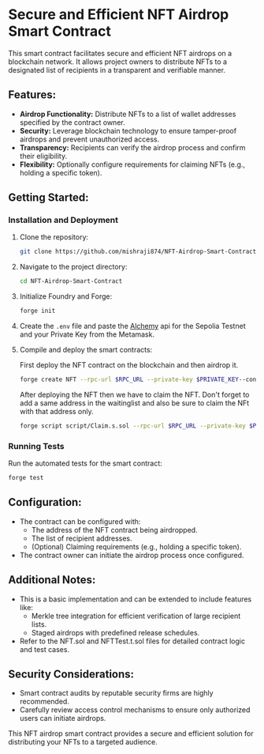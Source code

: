 # Secure and Efficient NFT Airdrop Smart Contract
This smart contract facilitates secure and efficient NFT airdrops on a blockchain network. It allows project owners to distribute NFTs to a designated list of recipients in a transparent and verifiable manner.

## Features:

- **Airdrop Functionality:** Distribute NFTs to a list of wallet addresses specified by the contract owner.
- **Security:** Leverage blockchain technology to ensure tamper-proof airdrops and prevent unauthorized access.
- **Transparency:** Recipients can verify the airdrop process and confirm their eligibility.
- **Flexibility:** Optionally configure requirements for claiming NFTs (e.g., holding a specific token).

## Getting Started:

### Installation and Deployment

1. Clone the repository:
   ```bash
   git clone https://github.com/mishraji874/NFT-Airdrop-Smart-Contract.git
2. Navigate to the project directory:
    ```bash
    cd NFT-Airdrop-Smart-Contract
3. Initialize Foundry and Forge:
    ```bash
    forge init
4. Create the ```.env``` file and paste the [Alchemy](https://www.alchemy.com/) api for the Sepolia Testnet and your Private Key from the Metamask.

5. Compile and deploy the smart contracts:

    First deploy the NFT contract on the blockchain and then airdrop it.
    ```bash
    forge create NFT --rpc-url $RPC_URL --private-key $PRIVATE_KEY--constructor-args "{INITIAL_OWNER_ADDRESS}" "[0xAddr1, 0xAddr2, 0xAddr3]" "IPFS_NFT_LINK"
    ```
    After deploying the NFT then we have to claim the NFT.
    Don't forget to add a same address in the waitinglist and also be sure to claim the NFt with that address only.
    ```bash
    forge script script/Claim.s.sol --rpc-url $RPC_URL --private-key $PRIVATE_KEY --broadcast
    ```
### Running Tests

Run the automated tests for the smart contract:

```bash
forge test
```

## Configuration:

- The contract can be configured with:
    - The address of the NFT contract being airdropped.
    - The list of recipient addresses.
    - (Optional) Claiming requirements (e.g., holding a specific token).
- The contract owner can initiate the airdrop process once configured.

## Additional Notes:

- This is a basic implementation and can be extended to include features like:
    - Merkle tree integration for efficient verification of large recipient lists.
    - Staged airdrops with predefined release schedules.
- Refer to the NFT.sol and NFTTest.t.sol files for detailed contract logic and test cases.

## Security Considerations:

- Smart contract audits by reputable security firms are highly recommended.
- Carefully review access control mechanisms to ensure only authorized users can initiate airdrops.

This NFT airdrop smart contract provides a secure and efficient solution for distributing your NFTs to a targeted audience.